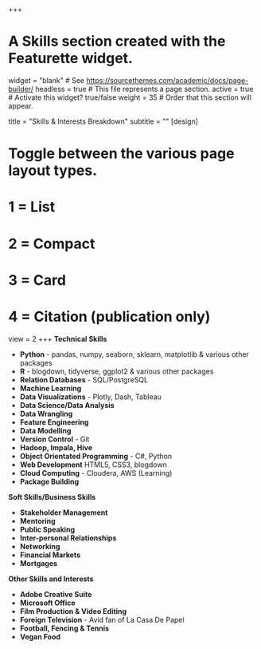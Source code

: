 
+++
# A Skills section created with the Featurette widget.
widget = "blank"  # See https://sourcethemes.com/academic/docs/page-builder/
headless = true  # This file represents a page section.
active = true  # Activate this widget? true/false
weight = 35  # Order that this section will appear.

title = "Skills & Interests Breakdown"
subtitle = ""
[design]
  # Toggle between the various page layout types.
  #   1 = List
  #   2 = Compact
  #   3 = Card
  #   4 = Citation (publication only)
  view = 2
+++
**Technical Skills** 
* **Python** - pandas, numpy, seaborn, sklearn, matplotlib & various other packages
* **R** - blogdown, tidyverse, ggplot2 & various other packages
* **Relation Databases** - SQL/PostgreSQL
* **Machine Learning**
* **Data Visualizations** - Plotly, Dash, Tableau
* **Data Science/Data Analysis**
* **Data Wrangling**
* **Feature Engineering**
* **Data Modelling**
* **Version Control** - Git
* **Hadoop, Impala, Hive**
* **Object Orientated Programming** - C#, Python
* **Web Development** HTML5, CSS3, blogdown
* **Cloud Computing** - Cloudera, AWS (Learning)
* **Package Building**

**Soft Skills/Business Skills**
* **Stakeholder Management**
* **Mentoring**
* **Public Speaking**
* **Inter-personal Relationships**
* **Networking**
* **Financial Markets**
* **Mortgages**

**Other Skills and Interests**
* **Adobe Creative Suite**
* **Microsoft Office**
* **Film Production & Video Editing**
* **Foreign Television** - Avid fan of La Casa De Papel
* **Football, Fencing & Tennis**
* **Vegan Food**


